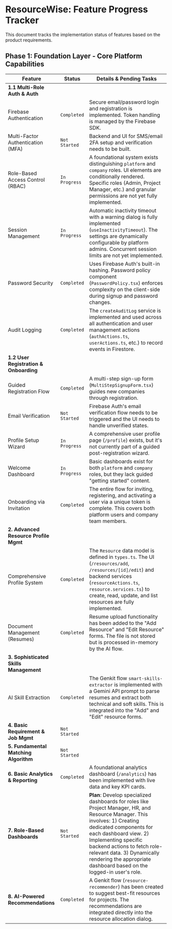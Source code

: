# ResourceWise: Feature Progress Tracker

This document tracks the implementation status of features based on the product requirements.

## Phase 1: Foundation Layer - Core Platform Capabilities

| Feature                                | Status        | Details & Pending Tasks                                                                                                                                                                                                                      |
| -------------------------------------- | ------------- | -------------------------------------------------------------------------------------------------------------------------------------------------------------------------------------------------------------------------------------------- |
| **1.1 Multi-Role Auth & Auth**         |               |                                                                                                                                                                                                                                              |
| Firebase Authentication                | `Completed`   | Secure email/password login and registration is implemented. Token handling is managed by the Firebase SDK.                                                                                                                                  |
| Multi-Factor Authentication (MFA)      | `Not Started` | Backend and UI for SMS/email 2FA setup and verification needs to be built.                                                                                                                                                                   |
| Role-Based Access Control (RBAC)       | `In Progress` | A foundational system exists distinguishing `platform` and `company` roles. UI elements are conditionally rendered. Specific roles (Admin, Project Manager, etc.) and granular permissions are not yet fully implemented.                    |
| Session Management                     | `In Progress` | Automatic inactivity timeout with a warning dialog is fully implemented (`useInactivityTimeout`). The settings are dynamically configurable by platform admins. Concurrent session limits are not yet implemented.                           |
| Password Security                      | `Completed`   | Uses Firebase Auth's built-in hashing. Password policy component (`PasswordPolicy.tsx`) enforces complexity on the client-side during signup and password changes.                                                                           |
| Audit Logging                          | `Completed`   | The `createAuditLog` service is implemented and used across all authentication and user management actions (`authActions.ts`, `userActions.ts`, etc.) to record events in Firestore.                                                         |
| **1.2 User Registration & Onboarding** |               |                                                                                                                                                                                                                                              |
| Guided Registration Flow               | `Completed`   | A multi-step sign-up form (`MultiStepSignupForm.tsx`) guides new companies through registration.                                                                                                                                             |
| Email Verification                     | `Not Started` | Firebase Auth's email verification flow needs to be triggered and the UI needs to handle unverified states.                                                                                                                                  |
| Profile Setup Wizard                   | `In Progress` | A comprehensive user profile page (`/profile`) exists, but it's not currently part of a guided post-registration wizard.                                                                                                                     |
| Welcome Dashboard                      | `In Progress` | Basic dashboards exist for both `platform` and `company` roles, but they lack guided "getting started" content.                                                                                                                              |
| Onboarding via Invitation              | `Completed`   | The entire flow for inviting, registering, and activating a user via a unique token is complete. This covers both platform users and company team members.                                                                                   |
| **2. Advanced Resource Profile Mgmt**  |               |                                                                                                                                                                                                                                              |
| Comprehensive Profile System           | `Completed`   | The `Resource` data model is defined in `types.ts`. The UI (`/resources/add`, `/resources/[id]/edit`) and backend services (`resourceActions.ts`, `resource.services.ts`) to create, read, update, and list resources are fully implemented. |
| Document Management (Resumes)          | `Completed`   | Resume upload functionality has been added to the "Add Resource" and "Edit Resource" forms. The file is not stored but is processed in-memory by the AI flow.                                                                                |
| **3. Sophisticated Skills Management** |               |                                                                                                                                                                                                                                              |
| AI Skill Extraction                    | `Completed`   | The Genkit flow `smart-skills-extractor` is implemented with a Gemini API prompt to parse resumes and extract both technical and soft skills. This is integrated into the "Add" and "Edit" resource forms.                                   |
| **4. Basic Requirement & Job Mgmt**    | `Not Started` |                                                                                                                                                                                                                                              |
| **5. Fundamental Matching Algorithm**  | `Not Started` |                                                                                                                                                                                                                                              |
| **6. Basic Analytics & Reporting**     | `Completed` | A foundational analytics dashboard (`/analytics`) has been implemented with live data and key KPI cards.                                                                                                                                     |
| **7. Role-Based Dashboards**           | `Not Started` | **Plan**: Develop specialized dashboards for roles like Project Manager, HR, and Resource Manager. This involves: 1) Creating dedicated components for each dashboard view. 2) Implementing specific backend actions to fetch role-relevant data. 3) Dynamically rendering the appropriate dashboard based on the logged-in user's role. |
| **8. AI-Powered Recommendations**      | `Completed`   | A Genkit flow (`resource-recommender`) has been created to suggest best-fit resources for projects. The recommendations are integrated directly into the resource allocation dialog.                                                          |

